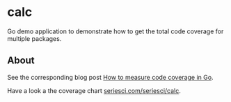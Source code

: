 
# calc

Go demo application to demonstrate how to get the total code coverage for multiple packages.

## About

See the corresponding blog post [How to measure code coverage in Go](https://blog.seriesci.com/how-to-measure-code-coverage-in-go/).

Have a look a the coverage chart [seriesci.com/seriesci/calc](https://seriesci.com/seriesci/calc).